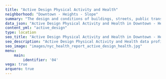 ```yaml
---
title: "Active Design Physical Activity and Health"
neighborhood: "Downtown - Heights - Slope"
summary: "The design and conditions of buildings, streets, public transportation and parks influence physical activity, use of active transportation and other healthy behavior. A neighborhood's features can also impact the safety of its residents."
data_json: "Active Design Physical Activity and Health in Downtown - Heights - Slope"
content_yml: "active_design"
type: location
seo_title: "Active Design Physical Activity and Health in Downtown - Heights - Slope"
seo_description: "Active Design Physical Activity and Health data profile for the Downtown - Heights - Slope neighborhood of NYC."
seo_image: "images/nyc_health_report_active_design_health.jpg"
menu:
    main:
        identifier: '04'
vega: true
arquero: true
---
```

